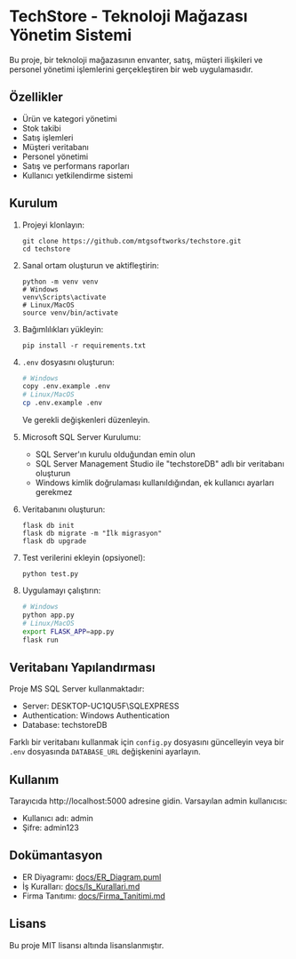 # TechStore - Teknoloji Mağazası Yönetim Sistemi

Bu proje, bir teknoloji mağazasının envanter, satış, müşteri ilişkileri ve personel yönetimi işlemlerini gerçekleştiren bir web uygulamasıdır.

## Özellikler

- Ürün ve kategori yönetimi
- Stok takibi
- Satış işlemleri
- Müşteri veritabanı
- Personel yönetimi
- Satış ve performans raporları
- Kullanıcı yetkilendirme sistemi

## Kurulum

1. Projeyi klonlayın:
   ```
   git clone https://github.com/mtgsoftworks/techstore.git
   cd techstore
   ```

2. Sanal ortam oluşturun ve aktifleştirin:
   ```
   python -m venv venv
   # Windows
   venv\Scripts\activate
   # Linux/MacOS
   source venv/bin/activate
   ```

3. Bağımlılıkları yükleyin:
   ```
   pip install -r requirements.txt
   ```

4. `.env` dosyasını oluşturun:
   ```bash
   # Windows
   copy .env.example .env
   # Linux/MacOS
   cp .env.example .env
   ```
   Ve gerekli değişkenleri düzenleyin.

5. Microsoft SQL Server Kurulumu:
   - SQL Server'ın kurulu olduğundan emin olun
   - SQL Server Management Studio ile "techstoreDB" adlı bir veritabanı oluşturun
   - Windows kimlik doğrulaması kullanıldığından, ek kullanıcı ayarları gerekmez

6. Veritabanını oluşturun:
   ```
   flask db init
   flask db migrate -m "İlk migrasyon"
   flask db upgrade
   ```

7. Test verilerini ekleyin (opsiyonel):
   ```
   python test.py
   ```

8. Uygulamayı çalıştırın:
   ```bash
   # Windows
   python app.py
   # Linux/MacOS
   export FLASK_APP=app.py
   flask run
   ```

## Veritabanı Yapılandırması

Proje MS SQL Server kullanmaktadır:
- Server: DESKTOP-UC1QU5F\SQLEXPRESS
- Authentication: Windows Authentication
- Database: techstoreDB

Farklı bir veritabanı kullanmak için `config.py` dosyasını güncelleyin veya bir `.env` dosyasında `DATABASE_URL` değişkenini ayarlayın.

## Kullanım

Tarayıcıda http://localhost:5000 adresine gidin.
Varsayılan admin kullanıcısı:
- Kullanıcı adı: admin
- Şifre: admin123

## Dokümantasyon
- ER Diyagramı: [docs/ER_Diagram.puml](docs/ER_Diagram.puml)
- İş Kuralları: [docs/Is_Kurallari.md](docs/Is_Kurallari.md)
- Firma Tanıtımı: [docs/Firma_Tanitimi.md](docs/Firma_Tanitimi.md)

## Lisans

Bu proje MIT lisansı altında lisanslanmıştır. 